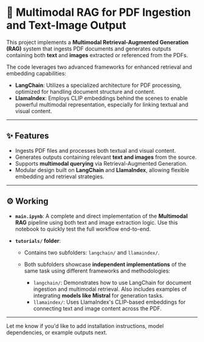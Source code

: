 
# 📄 Multimodal RAG for PDF Ingestion and Text-Image Output

This project implements a **Multimodal Retrieval-Augmented Generation (RAG)** system that ingests PDF documents and generates outputs containing both **text** and **images** extracted or referenced from the PDFs.

The code leverages two advanced frameworks for enhanced retrieval and embedding capabilities:

* **LangChain**: Utilizes a specialized architecture for PDF processing, optimized for handling document structure and content.
* **LlamaIndex**: Employs CLIP embeddings behind the scenes to enable powerful multimodal representation, especially for linking textual and visual content.

---

## ✨ Features

* Ingests PDF files and processes both textual and visual content.
* Generates outputs containing relevant **text and images** from the source.
* Supports **multimodal querying** via Retrieval-Augmented Generation.
* Modular design built on **LangChain** and **LlamaIndex**, allowing flexible embedding and retrieval strategies.

---

## ⚙️ Working

* **`main.ipynb`**: A complete and direct implementation of the **Multimodal RAG** pipeline using both text and image extraction logic. Use this notebook to quickly test the full workflow end-to-end.

* **`tutorials/` folder**:

  * Contains two subfolders: `langchain/` and `llamaindex/`.
  * Both subfolders showcase **independent implementations** of the same task using different frameworks and methodologies:

    * `langchain/`: Demonstrates how to use LangChain for document ingestion and multimodal retrieval. Also includes examples of integrating **models like Mistral** for generation tasks.
    * `llamaindex/`: Uses LlamaIndex's CLIP-based embeddings for connecting text and image content across the PDF.

---

Let me know if you'd like to add installation instructions, model dependencies, or example outputs next.
